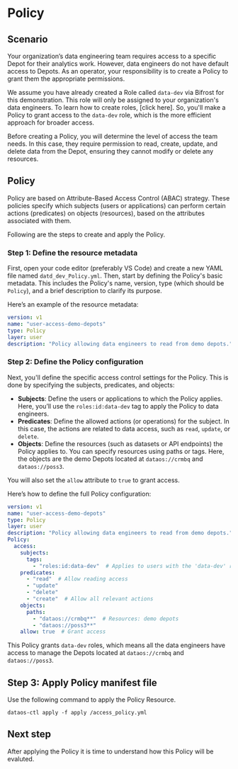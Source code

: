 # Policy

## Scenario

Your organization’s data engineering team requires access to a specific Depot for their analytics work. However, data engineers do not have default access to Depots. As an operator, your responsibility is to create a Policy to grant them the appropriate permissions.

We assume you have already created a Role called `data-dev` via Bifrost for this demonstration. This role will only be assigned to your organization's data engineers. To learn how to create roles, [click here]. So, you'll make a Policy to grant access to the `data-dev` role, which is the more efficient approach for broader access.

Before creating a Policy, you will determine the level of access the team needs. In this case, they require permission to read, create, update, and delete data from the Depot, ensuring they cannot modify or delete any resources.


## Policy

Policy are based on Attribute-Based Access Control (ABAC) strategy. These policies specify which subjects (users or applications) can perform certain actions (predicates) on objects (resources), based on the attributes associated with them.

Following are the steps to create and apply the Policy.

### **Step 1: Define the resource metadata**

First, open your code editor (preferably VS Code) and create a new YAML file named `datd_dev_Policy.yml`. Then, start by defining the Policy's basic metadata. This includes the Policy's name, version, type (which should be `Policy`), and a brief description to clarify its purpose.

Here’s an example of the resource metadata:

```yaml
version: v1
name: "user-access-demo-depots"
type: Policy
layer: user
description: "Policy allowing data engineers to read from demo depots."
```

### **Step 2: Define the Policy configuration**

Next, you'll define the specific access control settings for the Policy. This is done by specifying the subjects, predicates, and objects:

- **Subjects**: Define the users or applications to which the Policy applies. Here, you’ll use the `roles:id:data-dev` tag to apply the Policy to data engineers.
- **Predicates**: Define the allowed actions (or operations) for the subject. In this case, the actions are related to data access, such as `read`, `update`, or `delete`.
- **Objects**: Define the resources (such as datasets or API endpoints) the Policy applies to. You can specify resources using paths or tags. Here, the objects are the demo Depots located at `dataos://crmbq` and `dataos://poss3`.

You will also set the `allow` attribute to `true` to grant access.

Here’s how to define the full Policy configuration:

```yaml
version: v1
name: "user-access-demo-depots"
type: Policy
layer: user
description: "Policy allowing data engineers to read from demo depots."
Policy:
  access:
    subjects:
      tags:
        - "roles:id:data-dev"  # Applies to users with the 'data-dev' role
    predicates:
      - "read"  # Allow reading access
      - "update"
      - "delete"
      - "create"  # Allow all relevant actions
    objects:
      paths:
        - "dataos://crmbq**"  # Resources: demo depots
        - "dataos://poss3**"
    allow: true  # Grant access

```

This Policy grants `data-dev` roles, which means all the data engineers have access to manage the Depots located at `dataos://crmbq` and `dataos://poss3`.

## **Step 3: Apply Policy manifest file**

Use the following command to apply the Policy Resource.

```
dataos-ctl apply -f apply /access_policy.yml
```

## Next step

After applying the Policy it is time to understand how this Policy will be evaluted.


